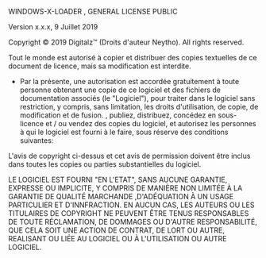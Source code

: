 WINDOWS-X-LOADER , GENERAL LICENSE PUBLIC

Version x.x.x, 9 Juillet 2019

Copyright © 2019 Digitalz™ (Droits d'auteur Neytho). All rights
reserved.

Tout le monde est autorisé à copier et distribuer des copies textuelles
de ce document de licence, mais sa modification est interdite.

-   Par la présente, une autorisation est accordée gratuitement à toute
    personne obtenant une copie de ce logiciel et des fichiers de
    documentation associés (le "Logiciel"), pour traiter dans le
    logiciel sans restriction, y compris, sans limitation, les droits
    d'utilisation, de copie, de modification et de fusion. , publiez,
    distribuez, concédez en sous-licence et / ou vendez des copies du
    logiciel, et autorisez les personnes à qui le logiciel est fourni à
    le faire, sous réserve des conditions suivantes:

L'avis de copyright ci-dessus et cet avis de permission doivent être
inclus dans toutes les copies ou parties substantielles du logiciel.

LE LOGICIEL EST FOURNI "EN L'ETAT", SANS AUCUNE GARANTIE, EXPRESSE OU
IMPLICITE, Y COMPRIS DE MANIÈRE NON LIMITÉE À LA GARANTIE DE QUALITÉ
MARCHANDE ,D'ADÉQUATION À UN USAGE PARTICULIER ET D'INNFRACTION. EN
AUCUN CAS, LES AUTEURS OU LES TITULAIRES DE COPYRIGHT NE PEUVENT ÊTRE
TENUS RESPONSABLES DE TOUTE RÉCLAMATION, DE DOMMAGES OU D'AUTRE
RESPONSABILITÉ, QUE CELA SOIT UNE ACTION DE CONTRAT, DE LORT OU AUTRE,
REALISANT OU LIÉE AU LOGICIEL OU À L'UTILISATION OU AUTRE LOGICIEL.
